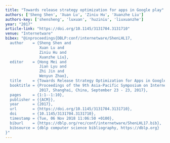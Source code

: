 ```yaml
---
title: "Towards release strategy optimization for apps in Google play"
authors: ['Sheng Shen', 'Xuan Lu', 'Ziniu Hu', 'Xuanzhe Liu']
authors-key: ['shensheng', 'luxuan', 'huziniu', 'liuxuanzhe']
year: "2017"
article-link: "https://doi.org/10.1145/3131704.3131710"
venue: "Internetware"
bibex: "@inproceedings{DBLP:conf/internetware/ShenLHL17,
  author    = {Sheng Shen and
               Xuan Lu and
               Ziniu Hu and
               Xuanzhe Liu},
  editor    = {Hong Mei and
               Jian Lyu and
               Zhi Jin and
               Wenyun Zhao},
  title     = {Towards Release Strategy Optimization for Apps in Google Play},
  booktitle = {Proceedings of the 9th Asia-Pacific Symposium on Internetware, Internetware
               2017, Shanghai, China, September 23 - 23, 2017},
  pages     = {1:1--1:10},
  publisher = {{ACM}},
  year      = {2017},
  url       = {https://doi.org/10.1145/3131704.3131710},
  doi       = {10.1145/3131704.3131710},
  timestamp = {Tue, 06 Nov 2018 11:06:50 +0100},
  biburl    = {https://dblp.org/rec/conf/internetware/ShenLHL17.bib},
  bibsource = {dblp computer science bibliography, https://dblp.org}
}"
---
```

